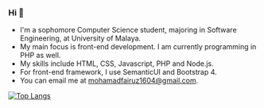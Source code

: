### Hi 👋

<!--
**fai1604/fai1604** is a ✨ _special_ ✨ repository because its `README.md` (this file) appears on your GitHub profile.

Here are some ideas to get you started:

- 🔭 I’m currently working on ...
- 🌱 I’m currently learning ...
- 👯 I’m looking to collaborate on ...
- 🤔 I’m looking for help with ...
- 💬 Ask me about ...
- 📫 How to reach me: ...
- 😄 Pronouns: ...
- ⚡ Fun fact: ...
-->

- I'm a sophomore Computer Science student, majoring in Software Engineering, at University of Malaya.
- My main focus is front-end development. I am currently programming in PHP as well.
- My skills include HTML, CSS, Javascript, PHP and Node.js.
- For front-end framework, I use SemanticUI and Bootstrap 4.
- You can email me at mohamadfairuz1604@gmail.com.

[![Top Langs](https://github-readme-stats.vercel.app/api/top-langs/?username=fai1604)](https://github.com/anuraghazra/github-readme-stats)

